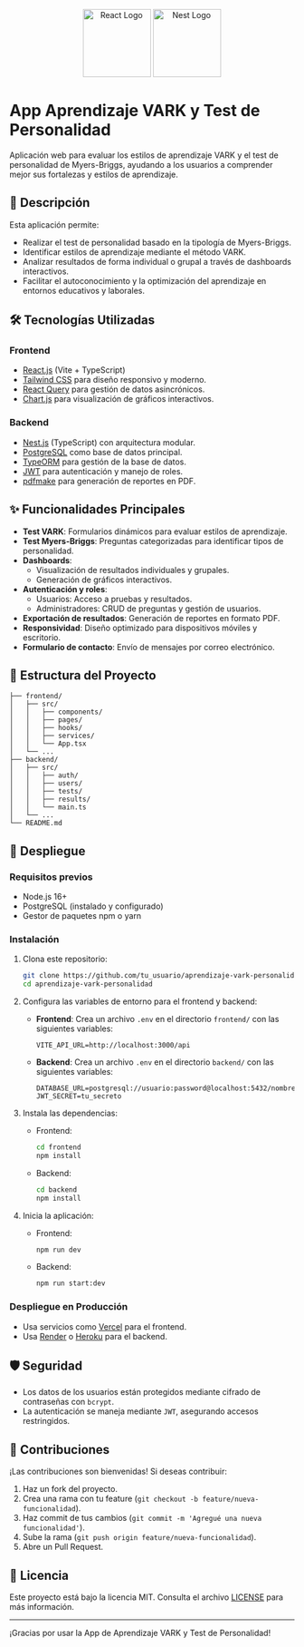 <p align="center">
  <a href="https://reactjs.org/" target="blank"><img src="https://upload.wikimedia.org/wikipedia/commons/a/a7/React-icon.svg" width="120" alt="React Logo" /></a>
  <a href="http://nestjs.com/" target="blank"><img src="https://nestjs.com/img/logo-small.svg" width="120" alt="Nest Logo" /></a>
</p>

# App Aprendizaje VARK y Test de Personalidad

Aplicación web para evaluar los estilos de aprendizaje VARK y el test de personalidad de Myers-Briggs, ayudando a los usuarios a comprender mejor sus fortalezas y estilos de aprendizaje.

## 📝 Descripción

Esta aplicación permite:

- Realizar el test de personalidad basado en la tipología de Myers-Briggs.
- Identificar estilos de aprendizaje mediante el método VARK.
- Analizar resultados de forma individual o grupal a través de dashboards interactivos.
- Facilitar el autoconocimiento y la optimización del aprendizaje en entornos educativos y laborales.

## 🛠️ Tecnologías Utilizadas

### **Frontend**

- [React.js](https://reactjs.org/) (Vite + TypeScript)
- [Tailwind CSS](https://tailwindcss.com/) para diseño responsivo y moderno.
- [React Query](https://tanstack.com/query/latest) para gestión de datos asincrónicos.
- [Chart.js](https://www.chartjs.org/) para visualización de gráficos interactivos.

### **Backend**

- [Nest.js](https://nestjs.com/) (TypeScript) con arquitectura modular.
- [PostgreSQL](https://www.postgresql.org/) como base de datos principal.
- [TypeORM](https://typeorm.io/) para gestión de la base de datos.
- [JWT](https://jwt.io/) para autenticación y manejo de roles.
- [pdfmake](http://pdfmake.org/) para generación de reportes en PDF.

## ✨ Funcionalidades Principales

- **Test VARK**: Formularios dinámicos para evaluar estilos de aprendizaje.
- **Test Myers-Briggs**: Preguntas categorizadas para identificar tipos de personalidad.
- **Dashboards**:
  - Visualización de resultados individuales y grupales.
  - Generación de gráficos interactivos.
- **Autenticación y roles**:
  - Usuarios: Acceso a pruebas y resultados.
  - Administradores: CRUD de preguntas y gestión de usuarios.
- **Exportación de resultados**: Generación de reportes en formato PDF.
- **Responsividad**: Diseño optimizado para dispositivos móviles y escritorio.
- **Formulario de contacto**: Envío de mensajes por correo electrónico.

## 📂 Estructura del Proyecto

```plaintext
├── frontend/
│   ├── src/
│   │   ├── components/
│   │   ├── pages/
│   │   ├── hooks/
│   │   ├── services/
│   │   └── App.tsx
│   └── ...
├── backend/
│   ├── src/
│   │   ├── auth/
│   │   ├── users/
│   │   ├── tests/
│   │   ├── results/
│   │   └── main.ts
│   └── ...
└── README.md
```

## 🚀 Despliegue

### **Requisitos previos**

- Node.js 16+
- PostgreSQL (instalado y configurado)
- Gestor de paquetes npm o yarn

### **Instalación**

1. Clona este repositorio:

   ```bash
   git clone https://github.com/tu_usuario/aprendizaje-vark-personalidad.git
   cd aprendizaje-vark-personalidad
   ```

2. Configura las variables de entorno para el frontend y backend:

   - **Frontend**: Crea un archivo `.env` en el directorio `frontend/` con las siguientes variables:
     ```env
     VITE_API_URL=http://localhost:3000/api
     ```
   - **Backend**: Crea un archivo `.env` en el directorio `backend/` con las siguientes variables:
     ```env
     DATABASE_URL=postgresql://usuario:password@localhost:5432/nombre_base_datos
     JWT_SECRET=tu_secreto
     ```

3. Instala las dependencias:

   - Frontend:
     ```bash
     cd frontend
     npm install
     ```
   - Backend:
     ```bash
     cd backend
     npm install
     ```

4. Inicia la aplicación:
   - Frontend:
     ```bash
     npm run dev
     ```
   - Backend:
     ```bash
     npm run start:dev
     ```

### **Despliegue en Producción**

- Usa servicios como [Vercel](https://vercel.com/) para el frontend.
- Usa [Render](https://render.com/) o [Heroku](https://www.heroku.com/) para el backend.

## 🛡️ Seguridad

- Los datos de los usuarios están protegidos mediante cifrado de contraseñas con `bcrypt`.
- La autenticación se maneja mediante `JWT`, asegurando accesos restringidos.

## 🤝 Contribuciones

¡Las contribuciones son bienvenidas! Si deseas contribuir:

1. Haz un fork del proyecto.
2. Crea una rama con tu feature (`git checkout -b feature/nueva-funcionalidad`).
3. Haz commit de tus cambios (`git commit -m 'Agregué una nueva funcionalidad'`).
4. Sube la rama (`git push origin feature/nueva-funcionalidad`).
5. Abre un Pull Request.

## 📄 Licencia

Este proyecto está bajo la licencia MIT. Consulta el archivo [LICENSE](LICENSE) para más información.

---

¡Gracias por usar la App de Aprendizaje VARK y Test de Personalidad!
